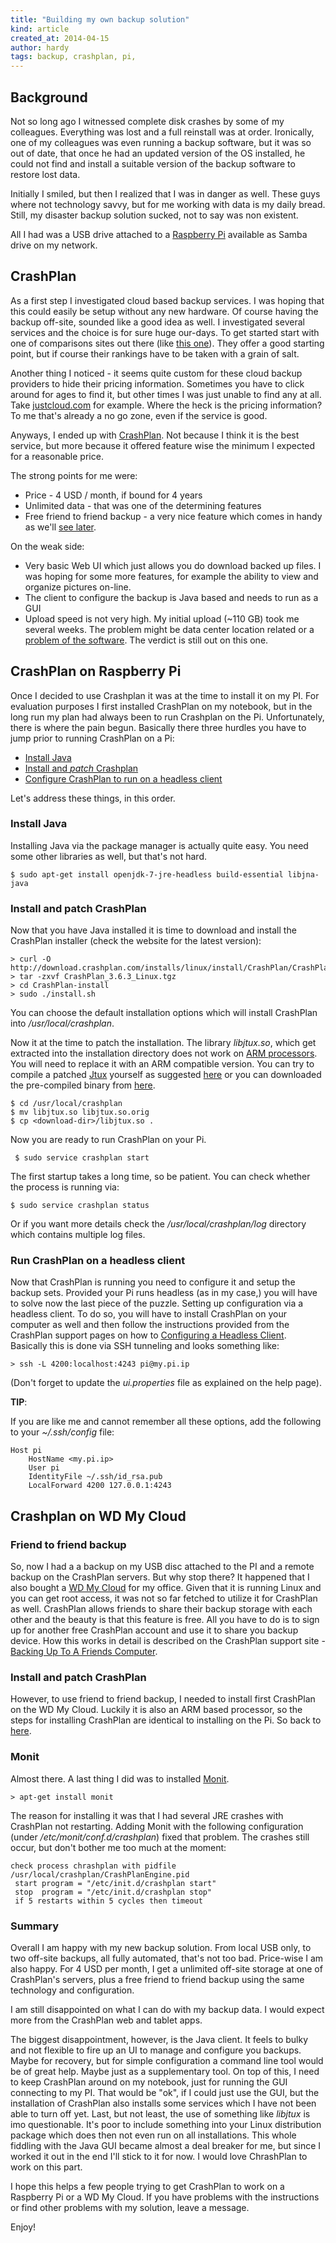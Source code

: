 ```yaml
---
title: "Building my own backup solution"
kind: article
created_at: 2014-04-15
author: hardy
tags: backup, crashplan, pi,
---
```


## Background

Not so long ago I witnessed complete disk crashes by some of my
 colleagues. Everything was lost and a full reinstall was at order.
Ironically, one of my colleagues was even running a backup software,
but it was so out of date, that once he had an updated version of the
OS installed, he could not find and install a suitable version of the
backup software to restore lost data.

Initially I smiled, but then I realized that I was in danger as well.
These guys where not technology savvy, but for me working with data
is my daily bread. Still, my disaster backup solution sucked, not to
say was non existent.

All I had was a USB drive attached to a
[Raspberry Pi](http://www.raspberrypi.org/) available as Samba drive
on my network.

## CrashPlan

As a first step I investigated cloud based backup services. I was
hoping that this could easily be setup without any new hardware. Of course having the backup off-site, sounded like a good idea as well. I
investigated several services and the choice is for sure huge our-days.
To get started start with one of comparisons sites out there (like
[this one](http://www.top10cloudstorage.com/review/justcloud/)).
They offer a good starting point, but if course their rankings have
to be taken with a grain of salt.

Another thing I noticed - it seems quite custom for these cloud
backup providers to hide their pricing information. Sometimes you have to click around for ages to find it, but other
times I was just unable to find any at all. Take
[justcloud.com](http://www.justcloud.com/) for example. Where the
heck is the pricing information? To me that's already a no go zone,
even if the service is good.

Anyways, I ended up with [CrashPlan](http://www.code42.com/crashplan/). Not because I think it is the best service, but more because it offered feature wise the minimum I expected for a reasonable price.

The strong points for me were:

* Price - 4 USD / month, if bound for 4 years
* Unlimited data - that was one of the determining features
* Free friend to friend backup - a very nice feature which comes in
handy as we'll [see later](#friend-to-friend).

On the weak side:

* Very basic Web UI which just allows you do download backed up
files. I was hoping for some more features, for example the ability to view and organize pictures on-line.
* The client to configure the backup is Java based and needs to run as a GUI
* Upload speed is not very high. My initial upload (~110 GB) took me
several weeks. The problem might be data
center location related or a
[problem of the software](http://networkrockstar.ca/2013/09/speeding-up-crashplan-backups/).
The verdict is still out on this one.

## CrashPlan on Raspberry Pi

Once I decided to use Crashplan it was at the time to install it on
my PI. For evaluation purposes I first installed CrashPlan on my
notebook, but in the long run my plan had always been to run Crashplan on the Pi.
Unfortunately, there is where the pain begun. Basically there three
hurdles you have to jump prior to running CrashPlan on a Pi:

<a name="arm-install"></a>

* [Install Java](#install-java)
* [Install and *patch* Crashplan](#install-crashplan)
* [Configure CrashPlan to run on a headless client](#headless-client)

Let's address these things, in this order.

<a name="install-java"></a>
### Install Java

Installing Java via the package manager is actually quite easy. You need some other libraries as well, but that's not hard.

    $ sudo apt-get install openjdk-7-jre-headless build-essential libjna-java

<a name="install-crashplan"></a>
### Install and patch CrashPlan

Now that you have Java installed it is time to download and install the
CrashPlan installer (check the website for the latest version):

    > curl -O http://download.crashplan.com/installs/linux/install/CrashPlan/CrashPlan_3.6.3_Linux.tgz
    > tar -zxvf CrashPlan_3.6.3_Linux.tgz
    > cd CrashPlan-install
    > sudo ./install.sh

You can choose the default installation options which will install
CrashPlan into _/usr/local/crashplan_.

Now it at the time to patch
the installation. The library _libjtux.so_, which get extracted
into the installation directory does not work on
[ARM processors](http://en.wikipedia.org/wiki/ARM_architecture). You
will need to replace it with an ARM compatible version. You can try
to compile a patched
[Jtux](http://www.basepath.com/aup/jtux) yourself as suggested
[here](https://0x539.se/crashplan-pa-din-raspberry-pi) or you can downloaded the pre-compiled binary from [here](http://goo.gl/kYqCLD).

    $ cd /usr/local/crashplan
    $ mv libjtux.so libjtux.so.orig
    $ cp <download-dir>/libjtux.so .

Now you are ready to run CrashPlan on your Pi.

     $ sudo service crashplan start

The first startup takes a long time, so be patient. You can check
whether the process is running via:

    $ sudo service crashplan status

Or if you want more details check the _/usr/local/crashplan/log_
directory which contains multiple log files.

<a name="headless-client"></a>
### Run CrashPlan on a headless client

Now that CrashPlan is running you need to configure it and setup the
backup sets. Provided your Pi runs headless (as in my case,)
you will have to solve now the last piece of the puzzle. Setting
up configuration via a headless client. To do so, you will have to
install CrashPlan on your computer as well and then follow the
instructions provided from the CrashPlan support pages on how to
[Configuring a Headless Client](http://support.code42.com/CrashPlan/Latest/Configuring/Configuring_A_Headless_Client).
Basically this is done via SSH tunneling and looks something like:

    > ssh -L 4200:localhost:4243 pi@my.pi.ip

(Don't forget to update the _ui.properties_ file as explained on
the help page).

**TIP**:

If you are like me and cannot remember all these options, add the
following to your _~/.ssh/config_ file:

    Host pi
        HostName <my.pi.ip>
        User pi
        IdentityFile ~/.ssh/id_rsa.pub
        LocalForward 4200 127.0.0.1:4243


## Crashplan on WD My Cloud

<a name="friend-to-friend"></a>
### Friend to friend backup

So, now I had a a backup on my USB disc attached to the PI and a
remote backup on the CrashPlan servers. But why stop there? It happened
that I also bought a [WD My Cloud](http://www.wdc.com/en/products/products.aspx?id=1140)
for my office. Given that it is running Linux and you can get root
access, it was not so far fetched to utilize it for CrashPlan as well.
CrashPlan allows friends to share their backup storage with each other
and the beauty is that this feature is free. All you have to do is to
sign up for another free CrashPlan account and use it to share you
backup device. How this works
in detail is described on the CrashPlan support site - [Backing Up To A Friends Computer](https://support.code42.com/CrashPlan/Latest/Backup/Backing_Up_To_A_Friends_Computer).

### Install and patch CrashPlan

However, to use friend to friend backup, I needed to install first
CrashPlan on the WD My Cloud. Luckily it is also an ARM based
processor, so the steps for installing CrashPlan are identical to
installing on the Pi. So back to [here](#arm-install).

### Monit

Almost there. A last thing I did was to installed
[Monit](http://mmonit.com/monit/).

    > apt-get install monit

The reason for installing it was
that I had several JRE crashes with CrashPlan not restarting. Adding
Monit with the following configuration (under _/etc/monit/conf.d/crashplan_)
fixed that problem. The crashes
still occur, but don't bother me too much at the moment:

    check process chrashplan with pidfile /usr/local/crashplan/CrashPlanEngine.pid
     start program = "/etc/init.d/crashplan start"
     stop  program = "/etc/init.d/crashplan stop"
     if 5 restarts within 5 cycles then timeout


### Summary

Overall I am happy with my new backup solution. From local USB
only, to two off-site backups, all fully automated, that's not too bad.
Price-wise I am also happy. For 4 USD per month, I get a unlimited
off-site storage at one of CrashPlan's servers, plus a free friend to
friend backup using the same technology and configuration.

I am still disappointed on what I can do with my backup data. I would
expect more from the CrashPlan web and tablet apps.

The biggest disappointment, however, is the Java client. It feels to
bulky and not flexible to fire up an UI to manage and configure
you backups. Maybe for recovery, but for simple configuration a
command line tool would be of great help. Maybe just as a supplementary
tool. On top of this, I need to keep CrashPlan around on my notebook,
just for running the GUI connecting to my PI.
That would be "ok", if I could just
use the GUI, but the installation of CrashPlan also installs some
services which I have not been able to turn off yet. Last, but not
least, the use of something like _libjtux_ is imo questionable. It's
poor to include something into your Linux distribution package which does then not even run on all installations. This whole fiddling with
the Java GUI became almost a deal breaker for me, but since I worked
it out in the end I'll stick to it for now. I would love
ChrashPlan to work on this part.

I hope this helps a few people trying to get CrashPlan to work on a
Raspberry Pi or a WD My Cloud. If you have problems with the
instructions or find other problems with my solution, leave a message.

Enjoy!
